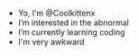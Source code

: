 - Yo, I’m @Coolkittenx
- I’m interested in the abnormal
- I’m currently learning coding
- I'm very awkward

<!---
Coolkittenx/Coolkittenx is a ✨ special ✨ repository because its `README.md` (this file) appears on your GitHub profile.
You can click the Preview link to take a look at your changes.
--->
